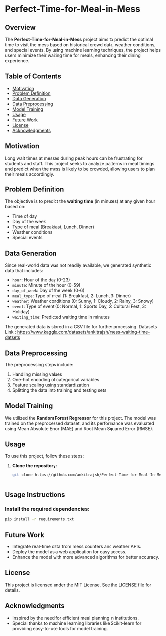 # Perfect-Time-for-Meal-in-Mess

## Overview

The **Perfect-Time-for-Meal-in-Mess** project aims to predict the optimal time to visit the mess based on historical crowd data, weather conditions, and special events. By using machine learning techniques, the project helps users minimize their waiting time for meals, enhancing their dining experience.

## Table of Contents

- [Motivation](#motivation)
- [Problem Definition](#problem-definition)
- [Data Generation](#data-generation)
- [Data Preprocessing](#data-preprocessing)
- [Model Training](#model-training)
- [Usage](#usage)
- [Future Work](#future-work)
- [License](#license)
- [Acknowledgments](#acknowledgments)

## Motivation

Long wait times at messes during peak hours can be frustrating for students and staff. This project seeks to analyze patterns in meal timings and predict when the mess is likely to be crowded, allowing users to plan their meals accordingly.

## Problem Definition

The objective is to predict the **waiting time** (in minutes) at any given hour based on:
- Time of day
- Day of the week
- Type of meal (Breakfast, Lunch, Dinner)
- Weather conditions
- Special events

## Data Generation

Since real-world data was not readily available, we generated synthetic data that includes:
- `hour`: Hour of the day (0-23)
- `minute`: Minute of the hour (0-59)
- `day_of_week`: Day of the week (0-6)
- `meal_type`: Type of meal (1: Breakfast, 2: Lunch, 3: Dinner)
- `weather`: Weather conditions (0: Sunny, 1: Cloudy, 2: Rainy, 3: Snowy)
- `event`: Type of event (0: Normal, 1: Sports Day, 2: Cultural Fest, 3: Holiday)
- `waiting_time`: Predicted waiting time in minutes

The generated data is stored in a CSV file for further processing.
Datasets Link : https://www.kaggle.com/datasets/ankitrajsh/mess-waiting-time-datsets

## Data Preprocessing

The preprocessing steps include:
1. Handling missing values
2. One-hot encoding of categorical variables
3. Feature scaling using standardization
4. Splitting the data into training and testing sets

## Model Training

We utilized the **Random Forest Regressor** for this project. The model was trained on the preprocessed dataset, and its performance was evaluated using Mean Absolute Error (MAE) and Root Mean Squared Error (RMSE).

## Usage

To use this project, follow these steps:

1. **Clone the repository:**
   ```bash
   git clone https://github.com/ankitrajsh/Perfect-Time-for-Meal-In-Mess.git



## Usage Instructions

### Install the required dependencies:
```bash
pip install -r requirements.txt
```
## Future Work
- Integrate real-time data from mess counters and weather APIs.
- Deploy the model as a web application for easy access.
- Enhance the model with more advanced algorithms for better accuracy.

## License
This project is licensed under the MIT License. See the LICENSE file for details.

## Acknowledgments
- Inspired by the need for efficient meal planning in institutions.
- Special thanks to machine learning libraries like Scikit-learn for providing easy-to-use tools for model training.

